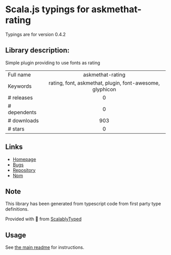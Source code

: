 
# Scala.js typings for askmethat-rating

Typings are for version 0.4.2

## Library description:
Simple plugin providing to use fonts as rating

|                    |                 |
| ------------------ | :-------------: |
| Full name          | askmethat-rating |
| Keywords           | rating, font, askmethat, plugin, font-awesome, glyphicon |
| # releases         | 0 |
| # dependents       | 0 |
| # downloads        | 903 |
| # stars            | 0 |

## Links
- [Homepage](https://alexteixeira.github.io/Askmethat-Rating/)
- [Bugs](https://github.com/AlexTeixeira/Askmethat-Rating/issues)
- [Repository](https://github.com/AlexTeixeira/Askmethat-Rating)
- [Npm](https://www.npmjs.com/package/askmethat-rating)
    


## Note
This library has been generated from typescript code from first party type definitions.

Provided with :purple_heart: from [ScalablyTyped](https://github.com/oyvindberg/ScalablyTyped)

## Usage
See [the main readme](../../readme.md) for instructions.



